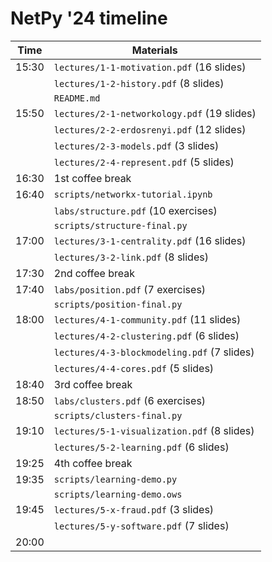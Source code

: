 # NetPy '24 timeline

| Time | Materials |
| --- | --- |
| 15:30 | `lectures/1-1-motivation.pdf` (16 slides) |
| | `lectures/1-2-history.pdf` (8 slides) |
| | `README.md` |
| 15:50 | `lectures/2-1-networkology.pdf` (19 slides) |
| | `lectures/2-2-erdosrenyi.pdf` (12 slides) |
| | `lectures/2-3-models.pdf` (3 slides) |
| | `lectures/2-4-represent.pdf` (5 slides) |
| 16:30 | 1st coffee break |
| 16:40 | `scripts/networkx-tutorial.ipynb` |
| | `labs/structure.pdf` (10 exercises) |
| | `scripts/structure-final.py` |
| 17:00 | `lectures/3-1-centrality.pdf` (16 slides) |
| | `lectures/3-2-link.pdf` (8 slides) |
| 17:30 | 2nd coffee break |
| 17:40 | `labs/position.pdf` (7 exercises) |
| | `scripts/position-final.py` |
| 18:00 | `lectures/4-1-community.pdf` (11 slides) |
| | `lectures/4-2-clustering.pdf` (6 slides) |
| | `lectures/4-3-blockmodeling.pdf` (7 slides) |
| | `lectures/4-4-cores.pdf` (5 slides) |
| 18:40 | 3rd coffee break |
| 18:50 | `labs/clusters.pdf` (6 exercises) |
| | `scripts/clusters-final.py` |
| 19:10 | `lectures/5-1-visualization.pdf` (8 slides) |
| | `lectures/5-2-learning.pdf` (6 slides) |
| 19:25 | 4th coffee break |
| 19:35 | `scripts/learning-demo.py` |
| | `scripts/learning-demo.ows` |
| 19:45 | `lectures/5-x-fraud.pdf` (3 slides) |
| | `lectures/5-y-software.pdf` (7 slides) |
| 20:00 | |